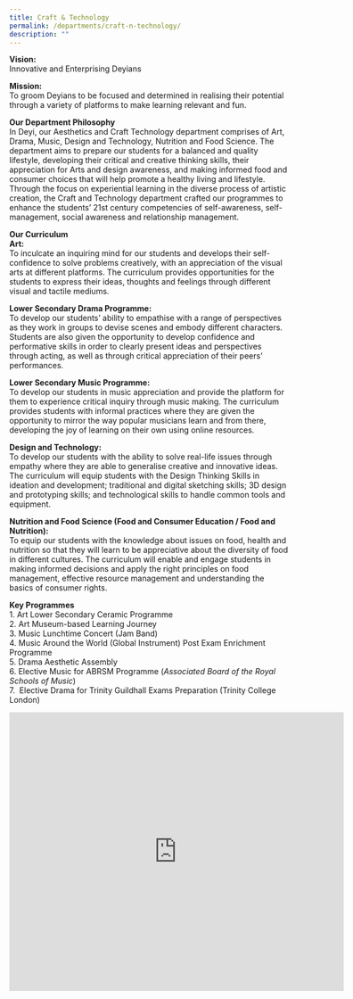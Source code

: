 ```yaml
---
title: Craft & Technology
permalink: /departments/craft-n-technology/
description: ""
---
```

**Vision:** <br>
Innovative and Enterprising Deyians  
  
**Mission:** <br>
To groom Deyians to be focused and determined in realising their potential through a variety of platforms to make learning relevant and fun.  

**Our Department Philosophy** <br>
In Deyi, our Aesthetics and Craft Technology department comprises of Art, Drama, Music, Design and Technology, Nutrition and Food Science. The department aims to prepare our students for a balanced and quality lifestyle, developing their critical and creative thinking skills, their appreciation for Arts and design awareness, and making informed food and consumer choices that will help promote a healthy living and lifestyle. Through the focus on experiential learning in the diverse process of artistic creation, the Craft and Technology department crafted our programmes to enhance the students’ 21st century competencies of self-awareness, self-management, social awareness and relationship management.

**Our Curriculum** <br>
**Art:**&nbsp;<br>
To inculcate an inquiring mind for our students and develops their self-confidence to solve problems creatively, with an appreciation of the visual arts at different platforms. The curriculum provides opportunities for the students to express their ideas, thoughts and feelings through different visual and tactile mediums.

**Lower Secondary Drama Programme:** <br>
To develop our students’ ability to empathise with a range of perspectives as they work in groups to devise scenes and embody different characters. Students are also given the opportunity to develop confidence and performative skills in order to clearly present ideas and perspectives through acting, as well as through critical appreciation of their peers’ performances.

**Lower Secondary Music Programme:**&nbsp;<br>
To develop our students in music appreciation and provide the platform for them to experience critical inquiry through music making. The curriculum provides students with informal practices where they are given the opportunity to mirror the way popular musicians learn and from there, developing the joy of learning on their own using online resources.  


**Design and Technology:** <br>
To develop our students with the ability to solve real-life issues through empathy where they are able to generalise creative and innovative ideas. The curriculum will equip students with the Design Thinking Skills in ideation and development; traditional and digital sketching skills; 3D design and prototyping skills; and technological skills to handle common tools and equipment.


**Nutrition and Food Science (Food and Consumer Education / Food and Nutrition):**&nbsp;<br>
To equip our students with the knowledge about issues on food, health and nutrition so that they will learn to be appreciative about the diversity of food in different cultures. The curriculum will enable and engage students in making informed decisions and apply the right principles on food management, effective resource management and understanding the basics of consumer rights.


**Key Programmes** <br>
1.&nbsp;Art Lower Secondary Ceramic Programme <br>
2.&nbsp;Art Museum-based Learning Journey <br>
3.&nbsp;Music Lunchtime Concert (Jam Band) <br>
4.&nbsp;Music Around the World (Global Instrument) Post Exam Enrichment Programme <br>
5.&nbsp;Drama Aesthetic Assembly <br>
6.&nbsp;Elective Music for ABRSM&nbsp;Programme (_Associated Board of the Royal Schools of Music_) <br>
7.&nbsp;&nbsp;Elective Drama for Trinity Guildhall Exams Preparation (Trinity College London)

<iframe src="https://docs.google.com/presentation/d/e/2PACX-1vSrJwR1fD6o7sNiqMKqEGrBG4l68cL90U1wkZ31IQr_UOWFPgaqsok4YZZ9z7Qwp27rLf9F_OZkzWHU/embed?start=true&amp;loop=true&amp;delayms=3000" frameborder="0" width="600" height="500" allowfullscreen="true"></iframe>